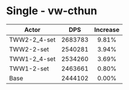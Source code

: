 # Single - vw-cthun
| Actor | DPS | Increase |
|---|:---:|:---:|
|TWW2-2_4-set|2683783|9.81%|
|TWW2-2-set|2540281|3.94%|
|TWW1-2_4-set|2534260|3.69%|
|TWW1-2-set|2463661|0.80%|
|Base|2444102|0.00%|
